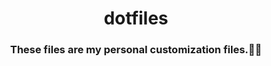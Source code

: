 <p align="center">
  <h1 align="center">dotfiles</h1>
  <h3 align="center">These files are my personal customization files.👨‍💻</h3>
</p>
